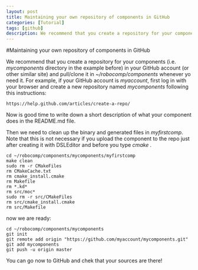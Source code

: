 ```yaml
---
layout: post
title: Maintaining your own repository of components in GitHub 
categories: [Tutorial]
tags: [github]
description: We recommend that you create a repository for your components (i.e. *mycomponents* directory in the example before) in your GitHub account (or other similar site) and pull/clone it in *~/robocomp/components* whenever yo need it....
---
```


#Maintaining your own repository of components in GitHub

We recommend that you create a repository for your components (i.e. *mycomponents* directory in the example before) in your GitHub account (or other similar site) and pull/clone it in *~/robocomp/components* whenever yo need it. For example, if your GitHub account is *myaccount*, first log in with your browser and create a new repository named *mycomponents* following this instructions: 

    https://help.github.com/articles/create-a-repo/
    
Now is good time to write down a short description of what your component does in the README.md file.

Then we need to clean up the binary and generated files in *myfirstcomp*. Note that this is not necessary if you upload the component to the repo just after creating it with DSLEditor and before you type *cmake .*

    cd ~/robocomp/components/mycomponents/myfirstcomp
    make clean
    sudo rm -r CMakeFiles
    rm CMakeCache.txt
    rm cmake_install.cmake
    rm Makefile
    rm *.kd*
    rm src/moc*
    sudo rm -r src/CMakeFiles
    rm src/cmake_install.cmake
    rm src/Makefile
    
now we are ready:

    cd ~/robocomp/components/mycomponents
    git init
    git remote add origin "https://github.com/myaccount/mycomponents.git"
    git add mycomponents
    git push -u origin master
    
You can go now to GitHub and chek that your sources are there!
    
  
